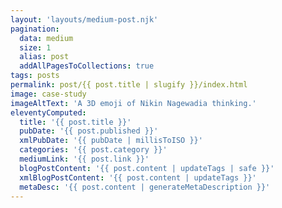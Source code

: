 ```yaml
---
layout: 'layouts/medium-post.njk'
pagination:
  data: medium
  size: 1
  alias: post
  addAllPagesToCollections: true
tags: posts
permalink: post/{{ post.title | slugify }}/index.html
image: case-study
imageAltText: 'A 3D emoji of Nikin Nagewadia thinking.'
eleventyComputed:
  title: '{{ post.title }}'
  pubDate: '{{ post.published }}'
  xmlPubDate: '{{ pubDate | millisToISO }}'
  categories: '{{ post.category }}'
  mediumLink: '{{ post.link }}'
  blogPostContent: '{{ post.content | updateTags | safe }}'
  xmlBlogPostContent: '{{ post.content | updateTags }}'
  metaDesc: '{{ post.content | generateMetaDescription }}'
---
```

